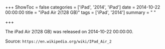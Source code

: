 +++
ShowToc = false
categories = ['iPad', '2014', 'iPad']
date = 2014-10-22 00:00:00
title = "iPad Air 2(128 GB)"
tags = ['iPad', '2014']
summary = " "

+++

The iPad Air 2(128 GB) was released on 2014-10-22 00:00:00.

Source: `https://en.wikipedia.org/wiki/IPad_Air_2`


